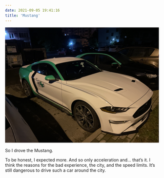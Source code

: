 ```yaml
---
date: 2021-09-05 19:41:16
title: 'Mustang'
---
```


![And here is the horse.](IMG_1192.jpg)

So I drove the Mustang.

To be honest, I expected more. And so only acceleration and… that’s it. I think the reasons for the
bad experience, the city, and the speed limits. It’s still dangerous to drive such a car around the
city.
